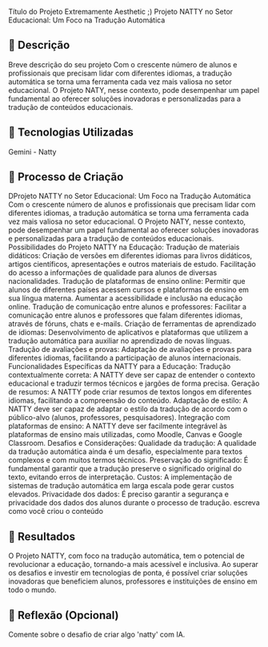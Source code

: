 Título do Projeto Extremamente Aesthetic ;)
Projeto NATTY no Setor Educacional: Um Foco na Tradução Automática
## 📒 Descrição
Breve descrição do seu projeto
Com o crescente número de alunos e profissionais que precisam lidar com diferentes idiomas, a tradução automática se torna uma ferramenta cada vez mais valiosa no setor educacional. 
O Projeto NATY, nesse contexto, pode desempenhar um papel fundamental ao oferecer soluções inovadoras e personalizadas para a tradução de conteúdos educacionais.
## 🤖 Tecnologias Utilizadas
Gemini - Natty
## 🧐 Processo de Criação
DProjeto NATTY no Setor Educacional: Um Foco na Tradução Automática
Com o crescente número de alunos e profissionais que precisam lidar com diferentes idiomas, a tradução automática se torna uma ferramenta cada vez mais valiosa no setor educacional. O Projeto NATY, nesse contexto, pode desempenhar um papel fundamental ao oferecer soluções inovadoras e personalizadas para a tradução de conteúdos educacionais.
Possibilidades do Projeto NATTY na Educação:
Tradução de materiais didáticos:
Criação de versões em diferentes idiomas para livros didáticos, artigos científicos, apresentações e outros materiais de estudo.
Facilitação do acesso a informações de qualidade para alunos de diversas nacionalidades.
Tradução de plataformas de ensino online:
Permitir que alunos de diferentes países acessem cursos e plataformas de ensino em sua língua materna.
Aumentar a acessibilidade e inclusão na educação online.
Tradução de comunicação entre alunos e professores:
Facilitar a comunicação entre alunos e professores que falam diferentes idiomas, através de fóruns, chats e e-mails.
Criação de ferramentas de aprendizado de idiomas:
Desenvolvimento de aplicativos e plataformas que utilizem a tradução automática para auxiliar no aprendizado de novas línguas.
Tradução de avaliações e provas:
Adaptação de avaliações e provas para diferentes idiomas, facilitando a participação de alunos internacionais.
Funcionalidades Específicas da NATTY para a Educação:
Tradução contextualmente correta: A NATTY deve ser capaz de entender o contexto educacional e traduzir termos técnicos e jargões de forma precisa.
Geração de resumos: A NATTY pode criar resumos de textos longos em diferentes idiomas, facilitando a compreensão do conteúdo.
Adaptação de estilo: A NATTY deve ser capaz de adaptar o estilo da tradução de acordo com o público-alvo (alunos, professores, pesquisadores).
Integração com plataformas de ensino: A NATTY deve ser facilmente integrável às plataformas de ensino mais utilizadas, como Moodle, Canvas e Google Classroom.
Desafios e Considerações:
Qualidade da tradução: A qualidade da tradução automática ainda é um desafio, especialmente para textos complexos e com muitos termos técnicos.
Preservação do significado: É fundamental garantir que a tradução preserve o significado original do texto, evitando erros de interpretação.
Custos: A implementação de sistemas de tradução automática em larga escala pode gerar custos elevados.
Privacidade dos dados: É preciso garantir a segurança e privacidade dos dados dos alunos durante o processo de tradução.
escreva como você criou o conteúdo

## 🚀 Resultados
O Projeto NATTY, com foco na tradução automática, tem o potencial de revolucionar a educação, tornando-a mais acessível e inclusiva.
Ao superar os desafios e investir em tecnologias de ponta, é possível criar soluções inovadoras que beneficiem alunos, professores e instituições de ensino em todo o mundo.

## 💭 Reflexão (Opcional)
Comente sobre o desafio de criar algo 'natty' com IA.
